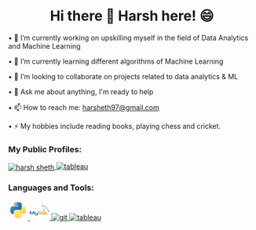 ### <h1 align="center">Hi there 👋 Harsh here! :smile: </h1>
<!--
**shetharsh24/shetharsh24** is a ✨ _special_ ✨ repository because its `README.md` (this file) appears on your GitHub profile.
Here are some ideas to get you started:
-->
•	🔭 I’m currently working on upskilling myself in the field of Data Analytics and Machine Learning

•	🌱 I’m currently learning different algorithms of Machine Learning

•	👯 I’m looking to collaborate on projects related to data analytics & ML

•	💬 Ask me about anything, I'm ready to help

•	📫 How to reach me: harsheth97@gmail.com

•	⚡ My hobbies include reading books, playing chess and cricket.


<h3 align="left">My Public Profiles:</h3>
<p align="left">
<a href=https://www.linkedin.com/in/shetharsh24/>
      <img align="center" src="https://raw.githubusercontent.com/rahuldkjain/github-profile-readme-generator/master/src/images/icons/Social/linked-in-alt.svg" alt="harsh sheth" height="30" width="40" />
</a>


<a href=https://public.tableau.com/app/profile/harsheth>
      <img src='https://user-images.githubusercontent.com/69078745/136390251-f1ef5c4a-55ec-4892-9051-f87103579106.png' alt="tableau" width="40" height="40">
</a>
</p>

<h3 align="left">Languages and Tools:</h3>

<a href="https://www.python.org" target="_blank"> 
  <img src="https://raw.githubusercontent.com/devicons/devicon/master/icons/python/python-original.svg" alt="python" width="40" height="40"/>
</a>

<a href="https://www.mysql.com/" target="_blank">
  <img src="https://raw.githubusercontent.com/devicons/devicon/master/icons/mysql/mysql-original-wordmark.svg" alt="mysql" width="40" height="40"/>
</a>

<a href="https://git-scm.com/" target="_blank"> 
  <img src="https://www.vectorlogo.zone/logos/git-scm/git-scm-icon.svg" alt="git" width="40" height="40"/> 
</a>

<a href=https://public.tableau.com/>
      <img src='https://user-images.githubusercontent.com/69078745/136390251-f1ef5c4a-55ec-4892-9051-f87103579106.png' alt="tableau" width="40" height="40">
</a>




